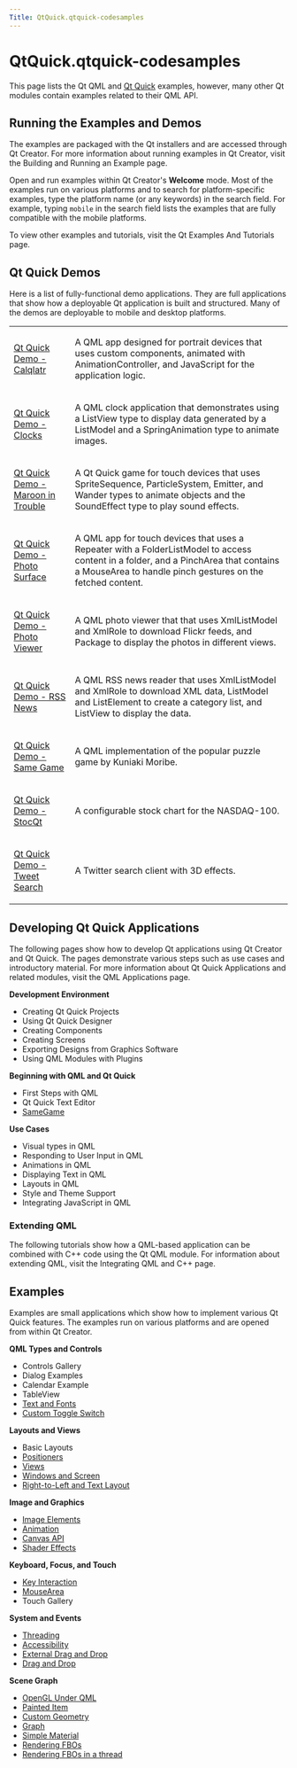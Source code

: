 ```yaml
---
Title: QtQuick.qtquick-codesamples
---
```


# QtQuick.qtquick-codesamples

<span class="subtitle"></span>
<!-- $$$qtquick-codesamples.html-description -->
<p>This page lists the Qt QML and <a href="QtQuick.qtquick-index.md">Qt Quick</a> examples, however, many other Qt modules contain examples related to their QML API.</p>
<h2 id="running-the-examples-and-demos">Running the Examples and Demos</h2>
<p>The examples are packaged with the Qt installers and are accessed through Qt Creator. For more information about running examples in Qt Creator, visit the Building and Running an Example page.</p>
<p>Open and run examples within Qt Creator's <b>Welcome</b> mode. Most of the examples run on various platforms and to search for platform-specific examples, type the platform name (or any keywords) in the search field. For example, typing <code>mobile</code> in the search field lists the examples that are fully compatible with the mobile platforms.</p>
<p>To view other examples and tutorials, visit the Qt Examples And Tutorials page.</p>
<h2 id="qt-quick-demos">Qt Quick Demos</h2>
<p>Here is a list of fully-functional demo applications. They are full applications that show how a deployable Qt application is built and structured. Many of the demos are deployable to mobile and desktop platforms.</p>
<table class="annotated">
<tr class="odd topAlign"><td class="tblName"><p><a href="QtQuick.qtquick-demos-calqlatr-example.md">Qt Quick Demo - Calqlatr</a></p></td><td class="tblDescr"><p>A QML app designed for portrait devices that uses custom components, animated with AnimationController, and JavaScript for the application logic.</p></td></tr>
<tr class="even topAlign"><td class="tblName"><p><a href="QtQuick.qtquick-demos-clocks-example.md">Qt Quick Demo - Clocks</a></p></td><td class="tblDescr"><p>A QML clock application that demonstrates using a ListView type to display data generated by a ListModel and a SpringAnimation type to animate images.</p></td></tr>
<tr class="odd topAlign"><td class="tblName"><p><a href="QtQuick.qtquick-demos-maroon-example.md">Qt Quick Demo - Maroon in Trouble</a></p></td><td class="tblDescr"><p>A Qt Quick game for touch devices that uses SpriteSequence, ParticleSystem, Emitter, and Wander types to animate objects and the SoundEffect type to play sound effects.</p></td></tr>
<tr class="even topAlign"><td class="tblName"><p><a href="QtQuick.qtquick-demos-photosurface-example.md">Qt Quick Demo - Photo Surface</a></p></td><td class="tblDescr"><p>A QML app for touch devices that uses a Repeater with a FolderListModel to access content in a folder, and a PinchArea that contains a MouseArea to handle pinch gestures on the fetched content.</p></td></tr>
<tr class="odd topAlign"><td class="tblName"><p><a href="QtQuick.qtquick-demos-photoviewer-example.md">Qt Quick Demo - Photo Viewer</a></p></td><td class="tblDescr"><p>A QML photo viewer that that uses XmlListModel and XmlRole to download Flickr feeds, and Package to display the photos in different views.</p></td></tr>
<tr class="even topAlign"><td class="tblName"><p><a href="QtQuick.qtquick-demos-rssnews-example.md">Qt Quick Demo - RSS News</a></p></td><td class="tblDescr"><p>A QML RSS news reader that uses XmlListModel and XmlRole to download XML data, ListModel and ListElement to create a category list, and ListView to display the data.</p></td></tr>
<tr class="odd topAlign"><td class="tblName"><p><a href="QtQuick.qtquick-demos-samegame-example.md">Qt Quick Demo - Same Game</a></p></td><td class="tblDescr"><p>A QML implementation of the popular puzzle game by Kuniaki Moribe.</p></td></tr>
<tr class="even topAlign"><td class="tblName"><p><a href="QtQuick.qtquick-demos-stocqt-example.md">Qt Quick Demo - StocQt</a></p></td><td class="tblDescr"><p>A configurable stock chart for the NASDAQ-100.</p></td></tr>
<tr class="odd topAlign"><td class="tblName"><p><a href="QtQuick.qtquick-demos-tweetsearch-example.md">Qt Quick Demo - Tweet Search</a></p></td><td class="tblDescr"><p>A Twitter search client with 3D effects.</p></td></tr>
</table>
<h2 id="developing-qt-quick-applications">Developing Qt Quick Applications</h2>
<p>The following pages show how to develop Qt applications using Qt Creator and Qt Quick. The pages demonstrate various steps such as use cases and introductory material. For more information about Qt Quick Applications and related modules, visit the QML Applications page.</p>
<p><b>Development Environment</b></p>
<ul>
<li>Creating Qt Quick Projects</li>
<li>Using Qt Quick Designer</li>
<li>Creating Components</li>
<li>Creating Screens</li>
<li>Exporting Designs from Graphics Software</li>
<li>Using QML Modules with Plugins</li>
</ul>
<p><b>Beginning with QML and Qt Quick</b></p>
<ul>
<li>First Steps with QML</li>
<li>Qt Quick Text Editor</li>
<li><a href="QtQuick.qml-advtutorial.md">SameGame</a></li>
</ul>
<p><b>Use Cases</b></p>
<ul>
<li>Visual types in QML</li>
<li>Responding to User Input in QML</li>
<li>Animations in QML</li>
<li>Displaying Text in QML</li>
<li>Layouts in QML</li>
<li>Style and Theme Support</li>
<li>Integrating JavaScript in QML</li>
</ul>
<h3 >Extending QML</h3>
<p>The following tutorials show how a QML-based application can be combined with C++ code using the Qt QML module. For information about extending QML, visit the Integrating QML and C++ page.</p>
<h2 id="examples">Examples</h2>
<p>Examples are small applications which show how to implement various Qt Quick features. The examples run on various platforms and are opened from within Qt Creator.</p>
<p><b>QML Types and Controls</b></p>
<ul>
<li>Controls Gallery</li>
<li>Dialog Examples</li>
<li>Calendar Example</li>
<li>TableView</li>
<li><a href="QtQuick.Text.md">Text and Fonts</a></li>
<li><a href="QtQuick.qmlexampletoggleswitch.md">Custom Toggle Switch</a></li>
</ul>
<p><b>Layouts and Views</b></p>
<ul>
<li>Basic Layouts</li>
<li><a href="QtQuick.qtquick-positioners-example.md">Positioners</a></li>
<li><a href="QtQuick.qtquick-views-example.md">Views</a></li>
<li><a href="QtQuick.Window.md">Windows and Screen</a></li>
<li><a href="QtQuick.qtquick-righttoleft-example.md">Right-to-Left and Text Layout</a></li>
</ul>
<p><b>Image and Graphics</b></p>
<ul>
<li><a href="QtQuick.qtquick-imageelements-example.md">Image Elements</a></li>
<li><a href="QtQuick.Animation.md">Animation</a></li>
<li><a href="QtQuick.Canvas.md">Canvas API</a></li>
<li><a href="QtQuick.qtquick-shadereffects-example.md">Shader Effects</a></li>
</ul>
<p><b>Keyboard, Focus, and Touch</b></p>
<ul>
<li><a href="QtQuick.qtquick-keyinteraction-example.md">Key Interaction</a></li>
<li><a href="QtQuick.MouseArea.md">MouseArea</a></li>
<li>Touch Gallery</li>
</ul>
<p><b>System and Events</b></p>
<ul>
<li><a href="QtQuick.qtquick-threading-example.md">Threading</a></li>
<li><a href="QtQuick.qtquick-quick-accessibility-example.md">Accessibility</a></li>
<li><a href="QtQuick.qtquick-externaldraganddrop-example.md">External Drag and Drop</a></li>
<li><a href="QtQuick.qtquick-draganddrop-example.md/">Drag and Drop</a></li>
</ul>
<p><b>Scene Graph</b></p>
<ul>
<li><a href="QtQuick.qtquick-scenegraph-openglunderqml-example.md">OpenGL Under QML</a></li>
<li><a href="QtQuick.qtquick-customitems-painteditem-example.md">Painted Item</a></li>
<li><a href="QtQuick.qtquick-scenegraph-customgeometry-example.md">Custom Geometry</a></li>
<li><a href="QtQuick.qtquick-scenegraph-graph-example.md">Graph</a></li>
<li><a href="QtQuick.qtquick-scenegraph-simplematerial-example.md">Simple Material</a></li>
<li><a href="QtQuick.qtquick-scenegraph-textureinsgnode-example.md">Rendering FBOs</a></li>
<li><a href="QtQuick.qtquick-scenegraph-textureinthread-example.md">Rendering FBOs in a thread</a></li>
</ul>
<!-- @@@qtquick-codesamples.html -->
